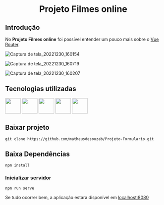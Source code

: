 <h1 align="center">
  <p align="center">Projeto Filmes online</p>
</h1>

## Introdução

No **Projeto Filmes online** foi possível entender um pouco mais sobre o [Vue Router](https://router.vuejs.org/).

![Captura de tela_20221230_160154](https://user-images.githubusercontent.com/60266964/210104307-fcf96923-2a0b-472e-8c52-6c3449075dec.png)

![Captura de tela_20221230_160719](https://user-images.githubusercontent.com/60266964/210104404-b36a32f0-2f6a-41cb-99b5-85e3901c47e3.png)

![Captura de tela_20221230_160207](https://user-images.githubusercontent.com/60266964/210104328-f617b1fa-77ef-4198-b035-b2fcee743588.png)

## Tecnologias utilizadas

<div style="display: inline_block">
    <img src="https://user-images.githubusercontent.com/60266964/204157235-0ad813df-82db-4233-8bd3-32daa6387634.png" width="50" height="50"/>
    <img src="https://user-images.githubusercontent.com/60266964/204157268-687424c0-0504-42a4-89da-d0c8d30c5f86.png" width="50" height="50"/>
    <img src="https://user-images.githubusercontent.com/60266964/204157283-b894f930-e87a-49bf-86b1-07a8e125cfe4.png" width="50" height="50" />
    <img src="https://user-images.githubusercontent.com/60266964/204157322-af427fa7-6a39-4f41-a721-47a165c41fe7.png" width="50" height="50" />
    <img src="https://user-images.githubusercontent.com/60266964/204157341-f1bb413e-ca6b-421d-bbf3-64d19a9d3869.png" width="50" height="50" /> </div>
    
## Baixar projeto

```
git clone https://github.com/matheusdesouzab/Projeto-Formulario.git
```

## Baixa Dependências
```
npm install
```

### Inicializar servidor
```
npm run serve
```

Se tudo ocorrer bem, a aplicação estara disponível em [localhost:8080](http://localhost:8080)

